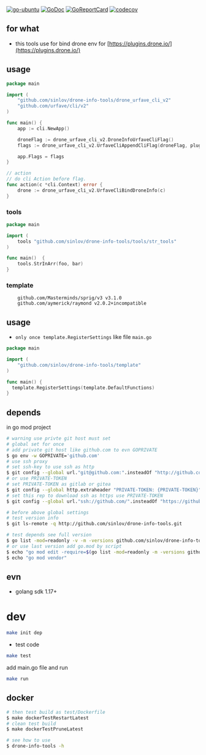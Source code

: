 [![go-ubuntu](https://github.com/sinlov/drone-info-tools/workflows/go-ubuntu/badge.svg?branch=main)](https://github.com/sinlov/drone-info-tools/actions)
[![GoDoc](https://godoc.org/github.com/sinlov/drone-info-tools?status.png)](https://godoc.org/github.com/sinlov/drone-info-tools/)
[![GoReportCard](https://goreportcard.com/badge/github.com/sinlov/drone-info-tools)](https://goreportcard.com/report/github.com/sinlov/drone-info-tools)
[![codecov](https://codecov.io/gh/sinlov/drone-info-tools/branch/main/graph/badge.svg)](https://codecov.io/gh/sinlov/drone-info-tools)

## for what

- this tools use for bind drone env for [https://plugins.drone.io/](https://plugins.drone.io/)

## usage

```go
package main

import (
	"github.com/sinlov/drone-info-tools/drone_urfave_cli_v2"
	"github.com/urfave/cli/v2"
)

func main() {
	app := cli.NewApp()

	droneFlag := drone_urfave_cli_v2.DroneInfoUrfaveCliFlag()
	flags := drone_urfave_cli_v2.UrfaveCliAppendCliFlag(droneFlag, pluginFlag())

	app.Flags = flags
}

// action
// do cli Action before flag.
func action(c *cli.Context) error {
	drone := drone_urfave_cli_v2.UrfaveCliBindDroneInfo(c)
}
```

### tools

```go
package main

import (
	tools "github.com/sinlov/drone-info-tools/tools/str_tools"
)

func main()  {
	tools.StrInArr(foo, bar)
}
```

### template

```
	github.com/Masterminds/sprig/v3 v3.1.0
	github.com/aymerick/raymond v2.0.2+incompatible
```

## usage

- `only once template.RegisterSettings` like file `main.go`

```go
package main

import (
	"github.com/sinlov/drone-info-tools/template"
)

func main() {
  template.RegisterSettings(template.DefaultFunctions)
}
```

## depends

in go mod project

```bash
# warning use privte git host must set
# global set for once
# add private git host like github.com to evn GOPRIVATE
$ go env -w GOPRIVATE='github.com'
# use ssh proxy
# set ssh-key to use ssh as http
$ git config --global url."git@github.com:".insteadOf "http://github.com/"
# or use PRIVATE-TOKEN
# set PRIVATE-TOKEN as gitlab or gitea
$ git config --global http.extraheader "PRIVATE-TOKEN: {PRIVATE-TOKEN}"
# set this rep to download ssh as https use PRIVATE-TOKEN
$ git config --global url."ssh://github.com/".insteadOf "https://github.com/"

# before above global settings
# test version info
$ git ls-remote -q http://github.com/sinlov/drone-info-tools.git

# test depends see full version
$ go list -mod=readonly -v -m -versions github.com/sinlov/drone-info-tools
# or use last version add go.mod by script
$ echo "go mod edit -require=$(go list -mod=readonly -m -versions github.com/sinlov/drone-info-tools | awk '{print $1 "@" $NF}')"
$ echo "go mod vendor"
```

## evn

- golang sdk 1.17+

# dev

```bash
make init dep
```

- test code

```bash
make test
```

add main.go file and run

```bash
make run
```

## docker

```bash
# then test build as test/Dockerfile
$ make dockerTestRestartLatest
# clean test build
$ make dockerTestPruneLatest

# see how to use
$ drone-info-tools -h
```
